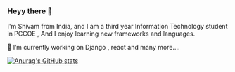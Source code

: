 ### Heyy there 👋
I'm Shivam from India, and I am a third year Information Technology student in PCCOE , And I enjoy learning new frameworks and languages.

🔭 I’m currently working on Django , react and many more....

[![Anurag's GitHub stats](https://github-readme-stats.vercel.app/api?username=shivamdesale13)](https://github.com/anuraghazra/github-readme-stats)

























<!--
**shivamdesale13/shivamdesale13** is a ✨ _special_ ✨ repository because its `README.md` (this file) appears on your GitHub profile.

Here are some ideas to get you started:

- 🔭 I’m currently working on ...
- 🌱 I’m currently learning ...
- 👯 I’m looking to collaborate on ...
- 🤔 I’m looking for help with ...
- 💬 Ask me about ...
- 📫 How to reach me: ...
- 😄 Pronouns: ...
- ⚡ Fun fact: ...
-->
